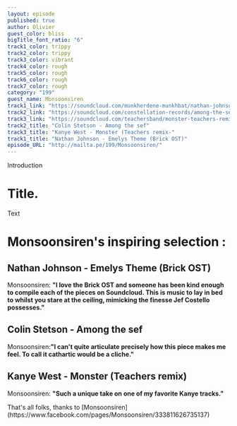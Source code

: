 ```yaml
---
layout: episode
published: true
author: Olivier
guest_color: bliss
bigTitle_font_ratio: "6"
track1_color: trippy
track2_color: trippy
track3_color: vibrant
track4_color: rough
track5_color: rough
track6_color: rough
track7_color: rough
category: "199"
guest_name: Monsoonsiren
track1_link: "https://soundcloud.com/munkherdene-munkhbat/nathan-johnson-emelys-theme"
track2_link: "https://soundcloud.com/constellation-records/among-the-sef"
track3_link: "https://soundcloud.com/teachersband/monster-teachers-remix"
track2_title: "Colin Stetson - Among the sef"
track3_title: "Kanye West - Monster (Teachers remix-"
track1_title: "Nathan Johnson - Emelys Theme (Brick OST)"
episode_URL: "http://mailta.pe/199/Monsoonsiren/"
---
```



<p id="introduction">Introduction</p>

# Title.

Text

# Monsoonsiren's inspiring selection :
 
## Nathan Johnson - Emelys Theme (Brick OST)
Monsoonsiren: **"**I love the Brick OST and someone has been kind enough to compile each of the pieces on Soundcloud. This is music to lay in bed to whilst you stare at the ceiling, mimicking the finesse Jef Costello possesses.**"**

## Colin Stetson - Among the sef
Monsoonsiren:**"**I can't quite articulate precisely how this piece makes me feel. To call it cathartic would be a cliche.**"**

## Kanye West - Monster (Teachers remix)
Monsoonsiren: **"**Such a unique take on one of my favorite Kanye tracks.**"**
 
<p id="outroduction">
That's all folks, thanks to [Monsoonsiren](https://www.facebook.com/pages/Monsoonsiren/333811626735137)</p>
